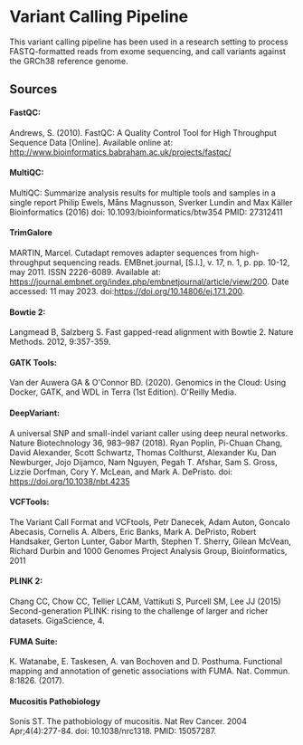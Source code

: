 # Variant Calling Pipeline

This variant calling pipeline has been used in a research setting to process FASTQ-formatted reads from exome sequencing, and call variants against the GRCh38 reference genome.


## Sources
#### FastQC:
Andrews, S. (2010). FastQC:  A Quality Control Tool for High Throughput Sequence Data [Online]. Available online at: http://www.bioinformatics.babraham.ac.uk/projects/fastqc/​

#### MultiQC:
MultiQC: Summarize analysis results for multiple tools and samples in a single report Philip Ewels, Måns Magnusson, Sverker Lundin and Max Käller Bioinformatics (2016) doi: 10.1093/bioinformatics/btw354 PMID: 27312411​

#### TrimGalore
MARTIN, Marcel. Cutadapt removes adapter sequences from high-throughput sequencing reads. EMBnet.journal, [S.l.], v. 17, n. 1, p. pp. 10-12, may 2011. ISSN 2226-6089. Available at: <https://journal.embnet.org/index.php/embnetjournal/article/view/200>. Date accessed: 11 may 2023. doi:https://doi.org/10.14806/ej.17.1.200.

#### Bowtie 2:
Langmead B, Salzberg S. Fast gapped-read alignment with Bowtie 2. Nature Methods. 2012, 9:357-359.​

#### GATK Tools:
Van der Auwera GA & O'Connor BD. (2020). Genomics in the Cloud: Using Docker, GATK, and WDL in Terra (1st Edition). O'Reilly Media. ​

#### DeepVariant:
A universal SNP and small-indel variant caller using deep neural networks. Nature Biotechnology 36, 983–987 (2018). Ryan Poplin, Pi-Chuan Chang, David Alexander, Scott Schwartz, Thomas Colthurst, Alexander Ku, Dan Newburger, Jojo Dijamco, Nam Nguyen, Pegah T. Afshar, Sam S. Gross, Lizzie Dorfman, Cory Y. McLean, and Mark A. DePristo. doi: https://doi.org/10.1038/nbt.4235​

#### VCFTools:
The Variant Call Format and VCFtools, Petr Danecek, Adam Auton, Goncalo Abecasis, Cornelis A. Albers, Eric Banks, Mark A. DePristo, Robert Handsaker, Gerton Lunter, Gabor Marth, Stephen T. Sherry, Gilean McVean, Richard Durbin and 1000 Genomes Project Analysis Group, Bioinformatics, 2011​

#### PLINK 2:
Chang CC, Chow CC, Tellier LCAM, Vattikuti S, Purcell SM, Lee JJ (2015) Second-generation PLINK: rising to the challenge of larger and richer datasets. GigaScience, 4.​

#### FUMA Suite:
K. Watanabe, E. Taskesen, A. van Bochoven and D. Posthuma. Functional mapping and annotation of genetic associations with FUMA. Nat. Commun. 8:1826. (2017).​

#### Mucositis Pathobiology
Sonis ST. The pathobiology of mucositis. Nat Rev Cancer. 2004 Apr;4(4):277-84. doi: 10.1038/nrc1318. PMID: 15057287.
